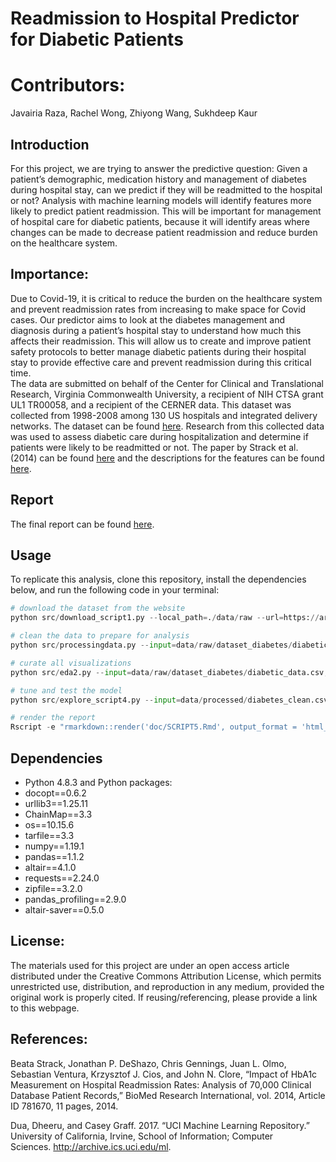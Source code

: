 # Readmission to Hospital Predictor for Diabetic Patients 

# Contributors: 
Javairia Raza, Rachel Wong, Zhiyong Wang, Sukhdeep Kaur

## Introduction 
For this project, we are trying to answer the predictive question: Given a patient’s demographic, medication history and management of diabetes during hospital stay, can we predict if they will be readmitted to the hospital or not?  Analysis with machine learning models will identify features more likely to predict patient readmission. This will be important for management of hospital care for diabetic patients, because it will identify areas where changes can be made to decrease patient readmission and reduce burden on the healthcare system.

## Importance:
Due to Covid-19, it is critical to reduce the burden on the healthcare system and prevent readmission rates from increasing to make space for Covid cases. Our predictor aims to look at the diabetes management and diagnosis during a patient’s hospital stay to understand how much this affects their readmission. This will allow us to create and improve patient safety protocols to better manage diabetic patients during their hospital stay to provide effective care and prevent readmission during this critical time.  
The data are submitted on behalf of the Center for Clinical and Translational Research, Virginia Commonwealth University, a recipient of NIH CTSA grant UL1 TR00058, and a recipient of the CERNER data. This dataset was collected from 1998-2008 among 130 US hospitals and integrated delivery networks. The dataset can be found [here](https://archive.ics.uci.edu/ml/datasets/diabetes+130-us+hospitals+for+years+1999-2008#). Research from this collected data was used to assess diabetic care during hospitalization and determine if patients were likely to be readmitted or not. The paper by Strack et al. (2014) can be found [here](https://www.hindawi.com/journals/bmri/2014/781670/) and the descriptions for the features can be found [here](https://www.hindawi.com/journals/bmri/2014/781670/tab1/). 

## Report 
The final report can be found [here](https://github.com/UBC-MDS/group29/blob/main/doc/SCRIPT5.Rmd). 

## Usage
To replicate this analysis, clone this repository, install the dependencies below, and run the following code in your terminal:

```python
# download the dataset from the website
python src/download_script1.py --local_path=./data/raw --url=https://archive.ics.uci.edu/ml/machine-learning-databases/00296/dataset_diabetes.zip

# clean the data to prepare for analysis 
python src/processingdata.py --input=data/raw/dataset_diabetes/diabetic_data.csv --output=data/processed

# curate all visualizations 
python src/eda2.py --input=data/raw/dataset_diabetes/diabetic_data.csv;data/processed/diabetes_with_race.csv --output=reports/figures

# tune and test the model
python src/explore_script4.py --input=data/processed/diabetes_clean.csv --output=reports/figures

# render the report
Rscript -e "rmarkdown::render('doc/SCRIPT5.Rmd', output_format = 'html_document')"

```
## Dependencies 
* Python 4.8.3 and Python packages:
 * docopt==0.6.2
 * urllib3==1.25.11
 * ChainMap==3.3
 * os==10.15.6
 * tarfile==3.3
 * numpy==1.19.1
 * pandas==1.1.2
 * altair==4.1.0
 * requests==2.24.0
 * zipfile==3.2.0
 * pandas_profiling==2.9.0
 * altair-saver==0.5.0

## License:
The materials used for this project are under an open access article distributed under the Creative Commons Attribution License, which permits unrestricted use, distribution, and reproduction in any medium, provided the original work is properly cited. If reusing/referencing, please provide a link to this webpage. 

## References:
Beata Strack, Jonathan P. DeShazo, Chris Gennings, Juan L. Olmo, Sebastian Ventura, Krzysztof J. Cios, and John N. Clore, “Impact of HbA1c Measurement on Hospital Readmission Rates: Analysis of 70,000 Clinical Database Patient Records,” BioMed Research International, vol. 2014, Article ID 781670, 11 pages, 2014.

Dua, Dheeru, and Casey Graff. 2017. “UCI Machine Learning Repository.” University of California, Irvine, School of Information; Computer Sciences. http://archive.ics.uci.edu/ml.
